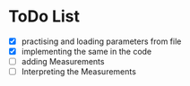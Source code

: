 # ToDo List

- [x] practising and loading parameters from file
- [x] implementing the same in the code
- [ ] adding Measurements
- [ ] Interpreting the Measurements
